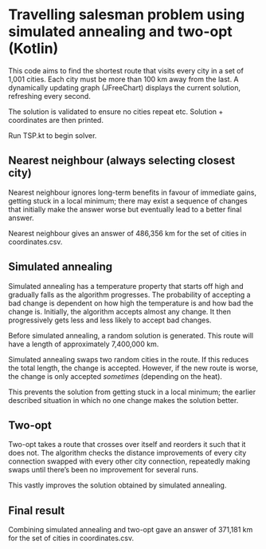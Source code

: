# Travelling salesman problem using simulated annealing and two-opt (Kotlin)
This code aims to find the shortest route that visits every city in a set of 1,001 cities. Each city must be more than 100 km away from the last. A dynamically updating graph (JFreeChart) displays the current solution, refreshing every second.

The solution is validated to ensure no cities repeat etc. Solution + coordinates are then printed.

Run TSP.kt to begin solver.

## Nearest neighbour (always selecting closest city)
Nearest neighbour ignores long-term benefits in favour of immediate gains, getting stuck in a local minimum; there may exist a sequence of changes that initially make the answer worse but eventually lead to a better final answer.

Nearest neighbour gives an answer of 486,356 km for the set of cities in coordinates.csv.

## Simulated annealing
Simulated annealing has a temperature property that starts off high and gradually falls as the algorithm progresses. The probability of accepting a bad change is dependent on how high the temperature is and how bad the change is. Initially, the algorithm accepts almost any change. It then progressively gets less and less likely to accept bad changes.

Before simulated annealing, a random solution is generated. This route will have a length of approximately 7,400,000 km.

Simulated annealing swaps two random cities in the route. If this reduces the total length, the change is accepted. However, if the new route is worse, the change is only accepted _sometimes_ (depending on the heat).

This prevents the solution from getting stuck in a local minimum; the earlier described situation in which no one change makes the solution better.

## Two-opt
Two-opt takes a route that crosses over itself and reorders it such that it does not. The algorithm checks the distance improvements of every city connection swapped with every other city connection, repeatedly making swaps until there’s been no improvement for several runs.

This vastly improves the solution obtained by simulated annealing.

## Final result
Combining simulated annealing and two-opt gave an answer of 371,181 km for the set of cities in coordinates.csv.
